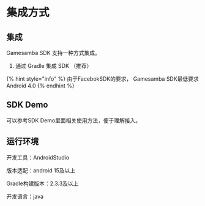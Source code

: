 # 集成方式

## 集成

Gamesamba SDK 支持一种方式集成。

1. 通过 Gradle 集成 SDK （推荐）

{% hint style="info" %}
由于FacebokSDK的要求， Gamesamba SDK最低要求 Android 4.0
{% endhint %}

## SDK Demo

可以参考SDK Demo里面相关使用方法，便于理解接入。

## 运行环境

开发工具：AndroidStudio

版本适配：android 15及以上

Gradle构建版本：2.3.3及以上

开发语言：java



